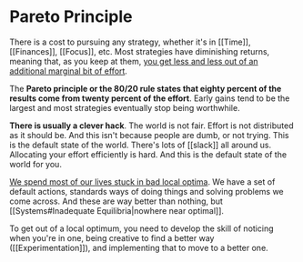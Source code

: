 # Pareto Principle

There is a cost to pursuing any strategy, whether it's in [[Time]], [[Finances]], [[Focus]], etc. Most strategies have diminishing returns, meaning that, as you keep at them, [you get less and less out of an additional marginal bit of effort](http://billyshall.com/blog/paretos-principle).

The **Pareto principle or the 80/20 rule states that eighty percent of the results come from twenty percent of the effort**.  Early gains tend to be the largest and most strategies eventually stop being worthwhile.

**There is usually a clever hack**. The world is not fair. Effort is not distributed as it should be. And this isn't because people are dumb, or not trying. This is the default state of the world. There's lots of [[slack]] all around us. Allocating your effort efficiently is hard. And this is the default state of the world for you.

[We spend most of our lives stuck in bad local optima](https://www.neelnanda.io/blog/mini-blog-post-22-the-8020-rule). We have a set of default actions, standards ways of doing things and solving problems we come across. And these are way better than nothing, but [[Systems#Inadequate Equilibria|nowhere near optimal]].

To get out of a local optimum, you need to develop the skill of noticing when you're in one, being creative to find a better way ([[Experimentation]]), and implementing that to move to a better one.
